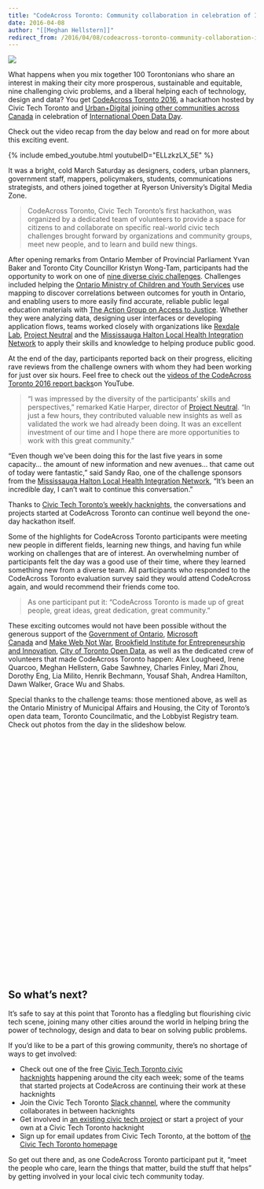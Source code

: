 ```yaml
---
title: "CodeAcross Toronto: Community collaboration in celebration of International Open Data Day"
date: 2016-04-08
author: "[[Meghan Hellstern]]"
redirect_from: /2016/04/08/codeacross-toronto-community-collaboration-in-celebration-of-international-open-data-day/
---
```

![](/assets/images/posts/codeacross-toronto-community-collaboration/25557143981_f319b8f6e8_z.jpg)

What happens when you mix together 100 Torontonians who share an interest in making their city more prosperous, sustainable and equitable, nine challenging civic problems, and a liberal helping each of technology, design and data? You get [CodeAcross Toronto 2016](https://civictech.ca/2016/03/07/codeacross-toronto-2016-photos-videos-and-tweets/), a hackathon hosted by Civic Tech Toronto and [Urban+Digital](http://urbandigital.ca/) joining [other communities across Canada](http://codeacross.ca/) in celebration of [International Open Data Day](http://opendataday.org/).

Check out the video recap from the day below and read on for more about this exciting event.

{% include embed_youtube.html youtubeID="ELLzkzLX_5E" %}

It was a bright, cold March Saturday as designers, coders, urban planners, government staff, mappers, policymakers, students, communications strategists, and others joined together at Ryerson University’s Digital Media Zone. 

> CodeAcross Toronto, Civic Tech Toronto’s first hackathon, was organized by a dedicated team of volunteers to provide a space for citizens to and collaborate on specific real-world civic tech challenges brought forward by organizations and community groups, meet new people, and to learn and build new things.


After opening remarks from Ontario Member of Provincial Parliament Yvan Baker and Toronto City Councillor Kristyn Wong-Tam, participants had the opportunity to work on one of [nine diverse civic challenges](https://civictech.ca/codeacross-toronto-2016/). Challenges included helping the [Ontario Ministry of Children and Youth Services](http://www.children.gov.on.ca/htdocs/English/index.aspx) use mapping to discover correlations between outcomes for youth in Ontario, and enabling users to more easily find accurate, reliable public legal education materials with [The Action Group on Access to Justice](https://theactiongroup.ca/). Whether they were analyzing data, designing user interfaces or developing application flows, teams worked closely with organizations like [Rexdale Lab](https://rexdalelab.wordpress.com/), [Project Neutral](http://www.projectneutral.org/) and the [Mississauga Halton Local Health Integration Network](http://www.mississaugahaltonlhin.on.ca/) to apply their skills and knowledge to helping produce public good.

At the end of the day, participants reported back on their progress, eliciting rave reviews from the challenge owners with whom they had been working for just over six hours. Feel free to check out the [videos of the CodeAcross Toronto 2016 report backs](https://www.youtube.com/watch?v=BIgd5YlZx1E&list=PLcidYOBruprbaSEiwYYUbDmVluOrIT36l)on YouTube. 

> “I was impressed by the diversity of the participants’ skills and perspectives,” remarked Katie Harper, director of [Project Neutral](http://www.projectneutral.org/). “In just a few hours, they contributed valuable new insights as well as validated the work we had already been doing. It was an excellent investment of our time and I hope there are more opportunities to work with this great community.”

“Even though we’ve been doing this for the last five years in some capacity… the amount of new information and new avenues… that came out of today were fantastic,” said Sandy Rao, one of the challenge sponsors from the [Mississauga Halton Local Health Integration Network](http://www.mississaugahaltonlhin.on.ca/), “It’s been an incredible day, I can’t wait to continue this conversation.”

Thanks to [Civic Tech Toronto’s weekly hacknights](http://www.meetup.com/Civic-Tech-Toronto/), the conversations and projects started at CodeAcross Toronto can continue well beyond the one-day hackathon itself. 

Some of the highlights for CodeAcross Toronto participants were meeting new people in different fields, learning new things, and having fun while working on challenges that are of interest. An overwhelming number of participants felt the day was a good use of their time, where they learned something new from a diverse team. All participants who responded to the CodeAcross Toronto evaluation survey said they would attend CodeAcross again, and would recommend their friends come too.

> As one participant put it: “CodeAcross Toronto is made up of great people, great ideas, great dedication, great community.”

These exciting outcomes would not have been possible without the generous support of the [Government of Ontario](http://ontario.ca/), [Microsoft Canada](https://www.microsoft.com/en-ca/) and [Make Web Not War](http://www.webnotwar.ca/), [Brookfield Institute for Entrepreneurship and Innovation](https://twitter.com/brookfieldiie), [City of Toronto Open Data](http://www1.toronto.ca/wps/portal/contentonly?vgnextoid=9e56e03bb8d1e310VgnVCM10000071d60f89RCRD), as well as the dedicated crew of volunteers that made CodeAcross Toronto happen: Alex Lougheed, Irene Quarcoo, Meghan Hellstern, Gabe Sawhney, Charles Finley, Mari Zhou, Dorothy Eng, Lia Milito, Henrik Bechmann, Yousaf Shah, Andrea Hamilton, Dawn Walker, Grace Wu and Shabs.

Special thanks to the challenge teams: those mentioned above, as well as the Ontario Ministry of Municipal Affairs and Housing, the City of Toronto’s open data team, Toronto Councilmatic, and the Lobbyist Registry team. Check out photos from the day in the slideshow below.


<iframe frameborder="0" allowfullscreen="" class="flickr-embed-frame" webkitallowfullscreen="" mozallowfullscreen="" oallowfullscreen="" msallowfullscreen="" style="overflow: hidden; padding: 0px; margin: 0px; width: 726px; height: 484px; max-width: 100%;" width="726" height="484" data-natural-width="799" data-natural-height="533" data-loaded="true"></iframe>

## So what’s next?

It’s safe to say at this point that Toronto has a fledgling but flourishing civic tech scene, joining many other cities around the world in helping bring the power of technology, design and data to bear on solving public problems. 

If you’d like to be a part of this growing community, there’s no shortage of ways to get involved:

- Check out one of the free [Civic Tech Toronto civic hacknights](http://www.meetup.com/Civic-Tech-Toronto/) happening around the city each week; some of the teams that started projects at CodeAcross are continuing their work at these hacknights 
- Join the Civic Tech Toronto [Slack channel](http://civictechto-slack-invite.herokuapp.com/), where the community collaborates in between hacknights
- Get involved in [an existing civic tech project](https://civictech.ca/projects/) or start a project of your own at a Civic Tech Toronto hacknight
- Sign up for email updates from Civic Tech Toronto, at the bottom of [the Civic Tech Toronto homepage](https://civictech.ca/)

So get out there and, as one CodeAcross Toronto participant put it, “meet the people who care, learn the things that matter, build the stuff that helps” by getting involved in your local civic tech community today.